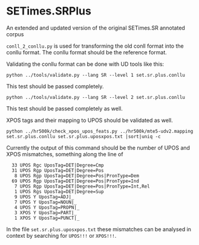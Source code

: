 # SETimes.SRPlus
An extended and updated version of the original SETimes.SR annotated corpus

`conll_2_conllu.py` is used for transforming the old conll format into the conllu format. The conllu format should be the reference format.

Validating the conllu format can be done with UD tools like this:
```
python ../tools/validate.py --lang SR --level 1 set.sr.plus.conllu
```
This test should be passed completely.

```
python ../tools/validate.py --lang SR --level 2 set.sr.plus.conllu
```
This test should be passed completely as well.

XPOS tags and their mapping to UPOS should be validated as well.
```
python ../hr500k/check_xpos_upos_feats.py ../hr500k/mte5-udv2.mapping set.sr.plus.conllu set.sr.plus.uposxpos.txt |sort|uniq -c
```

Currently the output of this command should be the number of UPOS and XPOS mismatches, something along the line of

```
  33 UPOS Rgc UposTag=DET|Degree=Cmp
  31 UPOS Rgp UposTag=DET|Degree=Pos
   8 UPOS Rgp UposTag=DET|Degree=Pos|PronType=Dem
  69 UPOS Rgp UposTag=DET|Degree=Pos|PronType=Ind
   7 UPOS Rgp UposTag=DET|Degree=Pos|PronType=Int,Rel
   1 UPOS Rgs UposTag=DET|Degree=Sup
   9 UPOS Y UposTag=ADJ|_
   7 UPOS Y UposTag=NOUN|_
   4 UPOS Y UposTag=PROPN|_
   3 XPOS Y UposTag=PART|_
   1 XPOS Y UposTag=PUNCT|_
```
In the file `set.sr.plus.uposxpos.txt` these mismatches can be analysed in context by searching for `UPOS!!!` or `XPOS!!!`.

